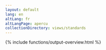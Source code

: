 ```yaml
---
layout: default
lang: en
altLang: fr
altLangPage: apercu
collectionDirectory: views/standards
---
```

{% include functions/output-overview.html %}
